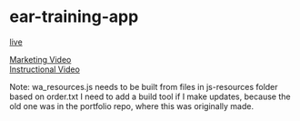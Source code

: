 # ear-training-app
[live](https://ivthefourth.github.io/ear-training-app/)

[Marketing Video](https://www.youtube.com/watch?v=YwB602xDHdw)    
[Instructional Video](https://www.youtube.com/watch?v=tizeNXQWAMY&t=206s)    

Note: wa_resources.js needs to be built from files in js-resources folder based on order.txt
I need to add a build tool if I make updates, because the old one was in the portfolio repo, where this was originally made.
